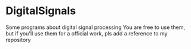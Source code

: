 # DigitalSignals
Some programs about digital signal processing 
You are free to use them, but if you'll use them for a official work, pls add a reference to my repository

